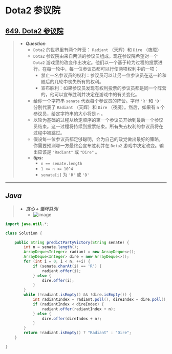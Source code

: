 # Dota2 参议院

## [649. Dota2 参议院](https://leetcode.cn/problems/dota2-senate/)

> - ***Question***
>   - `Dota2` 的世界里有两个阵营： `Radiant` （天辉）和 `Dire` （夜魇）
>   - `Dota2` 参议院由来自两派的参议员组成。现在参议院希望对一个 `Dota2` 游戏里的改变作出决定。他们以一个基于轮为过程的投票进行。在每一轮中，每一位参议员都可以行使两项权利中的一项：
>     - 禁止一名参议员的权利：参议员可以让另一位参议员在这一轮和随后的几轮中丧失所有的权利。
>     - 宣布胜利：如果参议员发现有权利投票的参议员都是同一个阵营的，他可以宣布胜利并决定在游戏中的有关变化。
>   - 给你一个字符串 `senate` 代表每个参议员的阵营。字母 `'R'` 和 `'D'` 分别代表了 `Radiant` （天辉）和 `Dire` （夜魇）。然后，如果有 `n` 个参议员，给定字符串的大小将是 `n` 。
>   - 以轮为基础的过程从给定顺序的第一个参议员开始到最后一个参议员结束。这一过程将持续到投票结束。所有失去权利的参议员将在过程中被跳过。
>   - 假设每一位参议员都足够聪明，会为自己的政党做出最好的策略，你需要预测哪一方最终会宣布胜利并在 `Dota2` 游戏中决定改变。输出应该是 `"Radiant"` 或 `"Dire"` 。
>   - ***tips:***
>     - `n == senate.length`
>     - `1 <= n <= 10^4`
>     - `senate[i]` 为 `'R'` 或 `'D'`

---

## *Java*

> - ***贪心 + 循环队列***
>   - ![image](./images/Dota2%20参议院.png)

```java
import java.util.*;

class Solution {

    public String predictPartyVictory(String senate) {
        int n = senate.length();
        ArrayDeque<Integer> radiant = new ArrayDeque<>();
        ArrayDeque<Integer> dire = new ArrayDeque<>();
        for (int i = 0; i < n; ++i) {
            if (senate.charAt(i) == 'R') {
                radiant.offer(i);
            } else {
                dire.offer(i);
            }
        }
        while (!radiant.isEmpty() && !dire.isEmpty()) {
            int radiantIndex = radiant.poll(), direIndex = dire.poll();
            if (radiantIndex < direIndex) {
                radiant.offer(radiantIndex + n);
            } else {
                dire.offer(direIndex + n);
            }
        }
        return !radiant.isEmpty() ? "Radiant" : "Dire";
    }

}
```
